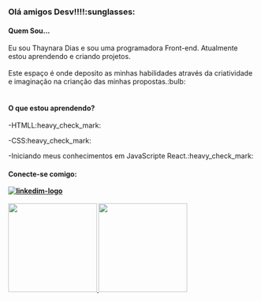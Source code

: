 <h3>Olá amigos Desv!!!!:sunglasses:</h3>


<h4>Quem Sou...</h4>
Eu sou Thaynara Dias e sou uma programadora Front-end. Atualmente estou aprendendo e criando projetos. 
<br>
<br>
Este espaço é onde deposito as minhas habilidades através da criatividade e imaginação na crianção das minhas propostas.:bulb: 
<br>
<br>
<h4>O que estou aprendendo?</h4>
<p>-HTMLL:heavy_check_mark:</p>
<p>-CSS:heavy_check_mark:</p>
<p>-Iniciando meus conhecimentos em JavaScripte React.:heavy_check_mark:</p>

<h4>Conecte-se comigo:</4> 
<br>
<br>
<a href= "linkedin.com/in/thaynara-dias-216438233"><img src="https://img.shields.io/badge/LinkedIn-0077B5?style=for-the-badge&logo=linkedin&logoColor=white" alt= "linkedim-logo"</a> 
<br>
<br>
  <a href="https://github.com/th0921">
  <img height="180" src= "https://github-readme-stats.vercel.app/api/top-langs/?username=th0921&layout=compact&https://github.com/anuraghazra/github-readme-stats)"/>
  <img height="180em" src="https://github-readme-stats.vercel.app/api?username=th0921&show_icons=true&theme=dracula&include_all_commits=true&count_private=true"/>

